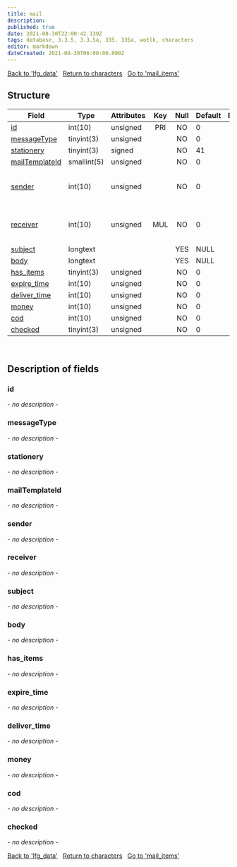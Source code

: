 ```yaml
---
title: mail
description: 
published: true
date: 2021-08-30T22:00:42.139Z
tags: database, 3.3.5, 3.3.5a, 335, 335a, wotlk, characters
editor: markdown
dateCreated: 2021-08-30T06:00:00.000Z
---
```


<a href="https://dev.trinitycore.info/en/database/335/characters/lfg_data" class="mt-5 v-btn v-btn--depressed v-btn--flat v-btn--outlined theme--light v-size--default darkblue--text text--lighten-3"><span class="v-btn__content"><i aria-hidden="true" class="v-icon notranslate v-icon--left mdi mdi-arrow-left theme--light"></i><span>Back to 'lfg_data'</span></span></a>&nbsp;&nbsp;&nbsp;<a href="https://dev.trinitycore.info/en/database/335/characters/home" class="mt-5 v-btn v-btn--depressed v-btn--flat v-btn--outlined theme--light v-size--default darkblue--text text--lighten-3"><span class="v-btn__content"><i aria-hidden="true" class="v-icon notranslate v-icon--left mdi mdi-home-outline theme--light"></i><span>Return to characters</span></span></a>&nbsp;&nbsp;&nbsp;<a href="https://dev.trinitycore.info/en/database/335/characters/mail_items" class="mt-5 v-btn v-btn--depressed v-btn--flat v-btn--outlined theme--light v-size--default darkblue--text text--lighten-3"><span class="v-btn__content"><span>Go to 'mail_items'</span><i aria-hidden="true" class="v-icon notranslate v-icon--right mdi mdi-arrow-right theme--light"></i></span></a>

## Structure

| Field | Type | Attributes | Key | Null | Default | Extra | Comment |
| --- | --- | --- | :---: | :---: | --- | --- | --- |
| [id](#id) | int(10) | unsigned | PRI | NO | 0 |  | Identifier |
| [messageType](#messagetype) | tinyint(3) | unsigned |  | NO | 0 |  |  |
| [stationery](#stationery) | tinyint(3) | signed |  | NO | 41 |  |  |
| [mailTemplateId](#mailtemplateid) | smallint(5) | unsigned |  | NO | 0 |  |  |
| [sender](#sender) | int(10) | unsigned |  | NO | 0 |  | Character Global Unique Identifier |
| [receiver](#receiver) | int(10) | unsigned | MUL | NO | 0 |  | Character Global Unique Identifier |
| [subject](#subject) | longtext |  |  | YES | NULL |  |  |
| [body](#body) | longtext |  |  | YES | NULL |  |  |
| [has_items](#has_items) | tinyint(3) | unsigned |  | NO | 0 |  |  |
| [expire_time](#expire_time) | int(10) | unsigned |  | NO | 0 |  |  |
| [deliver_time](#deliver_time) | int(10) | unsigned |  | NO | 0 |  |  |
| [money](#money) | int(10) | unsigned |  | NO | 0 |  |  |
| [cod](#cod) | int(10) | unsigned |  | NO | 0 |  |  |
| [checked](#checked) | tinyint(3) | unsigned |  | NO | 0 |  |  |
&nbsp;
## Description of fields

### id
*- no description -*
&nbsp;

### messageType
*- no description -*
&nbsp;

### stationery
*- no description -*
&nbsp;

### mailTemplateId
*- no description -*
&nbsp;

### sender
*- no description -*
&nbsp;

### receiver
*- no description -*
&nbsp;

### subject
*- no description -*
&nbsp;

### body
*- no description -*
&nbsp;

### has_items
*- no description -*
&nbsp;

### expire_time
*- no description -*
&nbsp;

### deliver_time
*- no description -*
&nbsp;

### money
*- no description -*
&nbsp;

### cod
*- no description -*
&nbsp;

### checked
*- no description -*
&nbsp;

<a href="https://dev.trinitycore.info/en/database/335/characters/lfg_data" class="mt-5 v-btn v-btn--depressed v-btn--flat v-btn--outlined theme--light v-size--default darkblue--text text--lighten-3"><span class="v-btn__content"><i aria-hidden="true" class="v-icon notranslate v-icon--left mdi mdi-arrow-left theme--light"></i><span>Back to 'lfg_data'</span></span></a>&nbsp;&nbsp;&nbsp;<a href="https://dev.trinitycore.info/en/database/335/characters/home" class="mt-5 v-btn v-btn--depressed v-btn--flat v-btn--outlined theme--light v-size--default darkblue--text text--lighten-3"><span class="v-btn__content"><i aria-hidden="true" class="v-icon notranslate v-icon--left mdi mdi-home-outline theme--light"></i><span>Return to characters</span></span></a>&nbsp;&nbsp;&nbsp;<a href="https://dev.trinitycore.info/en/database/335/characters/mail_items" class="mt-5 v-btn v-btn--depressed v-btn--flat v-btn--outlined theme--light v-size--default darkblue--text text--lighten-3"><span class="v-btn__content"><span>Go to 'mail_items'</span><i aria-hidden="true" class="v-icon notranslate v-icon--right mdi mdi-arrow-right theme--light"></i></span></a>

